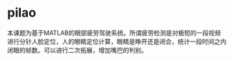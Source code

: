 # pilao
本课题为基于MATLAB的眼部疲劳驾驶系统。所谓疲劳检测是对极短的一段视频进行分针人脸定位，人的眼睛定位计算，眼睛是睁开还是闭合，统计一段时间之内闭眼的帧数。可以进行二次拓展，增加嘴巴的判别。
